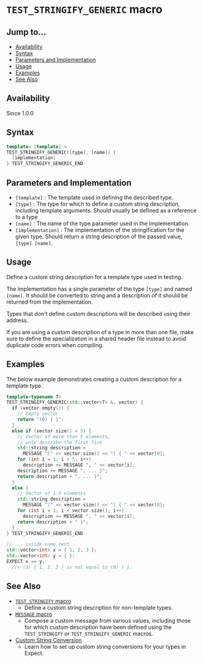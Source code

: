 # `TEST_STRINGIFY_GENERIC` macro

## Jump to...
- [Availability](#Availability)
- [Syntax](#Syntax)
- [Parameters and Implementation](#Parameters-and-Implementation)
- [Usage](#Usage)
- [Examples](#Examples)
- [See Also](#See-Also)

## Availability
Since 1.0.0

## Syntax
``` C++
template< [template] >
TEST_STRINGIFY_GENERIC([type], [name]) {
  [implementation]
} TEST_STRINGIFY_GENERIC_END
```

## Parameters and Implementation
- `[template]` : The template used in defining the described type.
- `[type]` : The type for which to define a custom string description, including
  template arguments.
  Should usually be defined as a reference to a type
- `[name]` : The name of the type parameter used in the implementation.
- `[implementation]` : The implementation of the stringification for the given
  type.
  Should return a string description of the passed value, `[type] [name]`.

## Usage

Define a custom string description for a template type used in testing.

The implementation has a single parameter of the type `[type]` and named
`[name]`.
It should be converted to string and a description of it should be returned from
the implementation.

Types that don't define custom descriptions will be described using their
address.

If you are using a custom description of a type in more than one file, make
sure to define the specialization in a shared header file instead to avoid
duplicate code errors when compiling.

## Examples

The below example demonstrates creating a custom description for a template
type.
``` C++
template<typename T>
TEST_STRINGIFY_GENERIC(std::vector<T> &, vector) {
  if (vector.empty()) {
    // Empty vector
    return "(0) { }";
  }
  else if (vector.size() > 5) {
    // Vector of more than 5 elements,
    // only describe the first five
    std::string description =
      MESSAGE "(" << vector.size() << ") { " << vector[0];
    for (int i = 1; i < 5; i++)
      description += MESSAGE ", " << vector[i];
    description += MESSAGE ", ... }";
    return description + ", ... }";
  }
  else {
    // Vector of 1-5 elements
    std::string description =
      MESSAGE "(" << vector.size() << ") { " << vector[0];
    for (int i = 1; i < vector.size(); i++)
      description += MESSAGE ", " << vector[i];
    return description + " }";
  }
} TEST_STRINGIFY_GENERIC_END

// ... inside some test
std::vector<int> x = { 1, 2, 3 };
std::vector<int> y = { };
EXPECT x == y;
  //< (3) { 1, 2, 3 } is not equal to (0) { }.
```

## See Also

- [`TEST_STRINGIFY` macro](TEST_STRINGIFY.md)
  - Define a custom string description for non-template types.
- [`MESSAGE` macro](MESSAGE.md)
  - Compose a custom message from various values, including those for which
    custom description have been defined using the `TEST_STRINGIFY` or
    `TEST_STRINGIFY_GENERIC` macros.
- [Custom String Conversion](../../Tutorials/Custom-String-Conversion.md)
  - Learn how to set up custom string conversions for your types in Expect.

